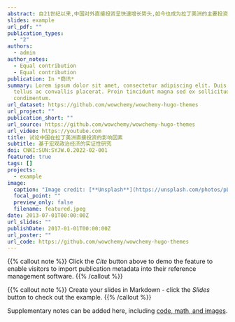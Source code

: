 ```yaml
---
abstract: 自21世纪以来,中国对外直接投资呈快速增长势头,如今也成为拉丁美洲的主要投资来源地。现有文献对于东道主国家的政治经济制度因素如何影响中国投资并未达成共识。文章通过实证研究使用1996年至2018年期间中国在33个拉丁美洲国家的外国直接投资存量的面板数据,通过扩展引力模型来检验由全球治理指标和经济自由度指标衡量的制度因素是如何影响中国在该地区的直接投资。
slides: example
url_pdf: ""
publication_types:
  - "2"
authors:
  - admin
author_notes:
  - Equal contribution
  - Equal contribution
publication: In *商讯*
summary: Lorem ipsum dolor sit amet, consectetur adipiscing elit. Duis posuere
  tellus ac convallis placerat. Proin tincidunt magna sed ex sollicitudin
  condimentum.
url_dataset: https://github.com/wowchemy/wowchemy-hugo-themes
url_project: ""
publication_short: ""
url_source: https://github.com/wowchemy/wowchemy-hugo-themes
url_video: https://youtube.com
title: 试论中国在拉丁美洲直接投资的影响因素
subtitle: 基于宏观政治经济的实证性研究
doi: CNKI:SUN:SYJW.0.2022-02-001
featured: true
tags: []
projects:
  - example
image:
  caption: "Image credit: [**Unsplash**](https://unsplash.com/photos/pLCdAaMFLTE)"
  focal_point: ""
  preview_only: false
  filename: featured.jpeg
date: 2013-07-01T00:00:00Z
url_slides: ""
publishDate: 2017-01-01T00:00:00Z
url_poster: ""
url_code: https://github.com/wowchemy/wowchemy-hugo-themes
---
```


{{% callout note %}}
Click the _Cite_ button above to demo the feature to enable visitors to import publication metadata into their reference management software.
{{% /callout %}}

{{% callout note %}}
Create your slides in Markdown - click the _Slides_ button to check out the example.
{{% /callout %}}

Supplementary notes can be added here, including [code, math, and images](https://wowchemy.com/docs/writing-markdown-latex/).
